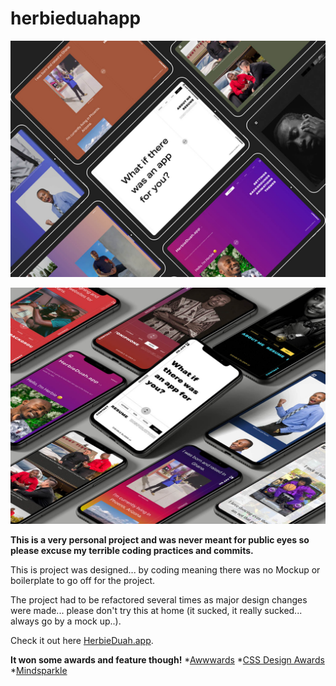 # herbieduahapp

![WhatIfTherewasanapp](./src/media/appImages/desktop/WhatIfHomepage.jpg  "App Mock Up on iPAD")

![WhatIfTherewasanapp](./src/media/appImages/desktop/WhatIfAnAppForEveryone.jpg  "App Mock Up on iPhone X")

**This is a very personal project and was never meant for public eyes so please excuse my terrible coding practices and commits.**<br />

This is project was designed... by coding meaning there was no Mockup or boilerplate to go off for the project.
<br />

The project had to be refactored several times as major design changes were made... please don't try this at home (it sucked, it really sucked... always go by a mock up..).
<br />

Check it out here
[HerbieDuah.app](https://www.herbieduah.app).
<br />

**It won some awards and feature though!**
*[Awwwards](https://www.awwwards.com/sites/herbieduah-app)
*[CSS Design Awards](https://www.cssdesignawards.com/sites/herbieduah-app/36099/)
*[Mindsparkle](https://mindsparklemag.com/website/herbieduah-app-by-herbie-duah/)